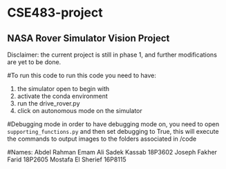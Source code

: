 # CSE483-project
## NASA Rover Simulator Vision Project
Disclaimer: the current project is still in phase 1, and further modifications are yet to be done.

#To run this code
to run this code you need to have:
1. the simulator open to begin with
2. activate the conda environment
3. run the drive_rover.py
4. click on autonomous mode on the simulator


#Debugging mode
in order to have debugging mode on, you need to open ```supporting_functions.py``` and then set debugging to True, this will execute the commands to output images to the folders associated in /code


#Names:
Abdel Rahman Emam Ali Sadek Kassab 18P3602
Joseph Fakher Farid 18P2605
Mostafa El Sherief 16P8115
